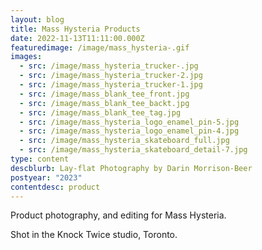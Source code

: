 ```yaml
---
layout: blog
title: Mass Hysteria Products
date: 2022-11-13T11:11:00.000Z
featuredimage: /image/mass_hysteria-.gif
images:
  - src: /image/mass_hysteria_trucker-.jpg
  - src: /image/mass_hysteria_trucker-2.jpg
  - src: /image/mass_hysteria_trucker-1.jpg
  - src: /image/mass_blank_tee_front.jpg
  - src: /image/mass_blank_tee_backt.jpg
  - src: /image/mass_blank_tee_tag.jpg
  - src: /image/mass_hysteria_logo_enamel_pin-5.jpg
  - src: /image/mass_hysteria_logo_enamel_pin-4.jpg
  - src: /image/mass_hysteria_skateboard_full.jpg
  - src: /image/mass_hysteria_skateboard_detail-7.jpg
type: content
descblurb: Lay-flat Photography by Darin Morrison-Beer
postyear: "2023"
contentdesc: product
---
```

Product photography, and editing for Mass Hysteria.


Shot in the Knock Twice studio, Toronto.
